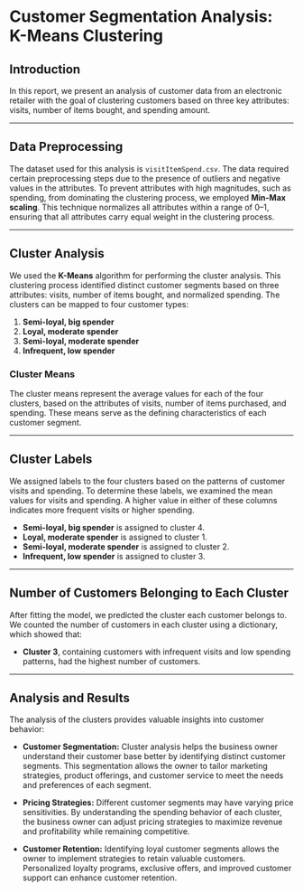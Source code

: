 # Customer Segmentation Analysis: K-Means Clustering

## Introduction

In this report, we present an analysis of customer data from an electronic retailer with the goal of clustering customers based on three key attributes: visits, number of items bought, and spending amount.

---

## Data Preprocessing

The dataset used for this analysis is `visitItemSpend.csv`. The data required certain preprocessing steps due to the presence of outliers and negative values in the attributes. To prevent attributes with high magnitudes, such as spending, from dominating the clustering process, we employed **Min-Max scaling**. This technique normalizes all attributes within a range of 0–1, ensuring that all attributes carry equal weight in the clustering process.

---

## Cluster Analysis

We used the **K-Means** algorithm for performing the cluster analysis. This clustering process identified distinct customer segments based on three attributes: visits, number of items bought, and normalized spending. The clusters can be mapped to four customer types:

1. **Semi-loyal, big spender**
2. **Loyal, moderate spender**
3. **Semi-loyal, moderate spender**
4. **Infrequent, low spender**

### Cluster Means

The cluster means represent the average values for each of the four clusters, based on the attributes of visits, number of items purchased, and spending. These means serve as the defining characteristics of each customer segment.

---

## Cluster Labels

We assigned labels to the four clusters based on the patterns of customer visits and spending. To determine these labels, we examined the mean values for visits and spending. A higher value in either of these columns indicates more frequent visits or higher spending.

- **Semi-loyal, big spender** is assigned to cluster 4.
- **Loyal, moderate spender** is assigned to cluster 1.
- **Semi-loyal, moderate spender** is assigned to cluster 2.
- **Infrequent, low spender** is assigned to cluster 3.

---

## Number of Customers Belonging to Each Cluster

After fitting the model, we predicted the cluster each customer belongs to. We counted the number of customers in each cluster using a dictionary, which showed that:

- **Cluster 3**, containing customers with infrequent visits and low spending patterns, had the highest number of customers.

---

## Analysis and Results

The analysis of the clusters provides valuable insights into customer behavior:

- **Customer Segmentation:** Cluster analysis helps the business owner understand their customer base better by identifying distinct customer segments. This segmentation allows the owner to tailor marketing strategies, product offerings, and customer service to meet the needs and preferences of each segment.
  
- **Pricing Strategies:** Different customer segments may have varying price sensitivities. By understanding the spending behavior of each cluster, the business owner can adjust pricing strategies to maximize revenue and profitability while remaining competitive.

- **Customer Retention:** Identifying loyal customer segments allows the owner to implement strategies to retain valuable customers. Personalized loyalty programs, exclusive offers, and improved customer support can enhance customer retention.
